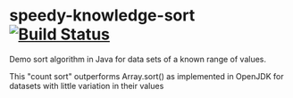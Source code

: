 speedy-knowledge-sort [![Build Status](https://travis-ci.org/derekdata/speedy-knowledge-sort.svg)](https://travis-ci.org/derekdata/speedy-knowledge-sort)
=====================

Demo sort algorithm in Java for data sets of a known range of values.

This "count sort" outperforms Array.sort() as implemented in OpenJDK for datasets with little variation in their values
